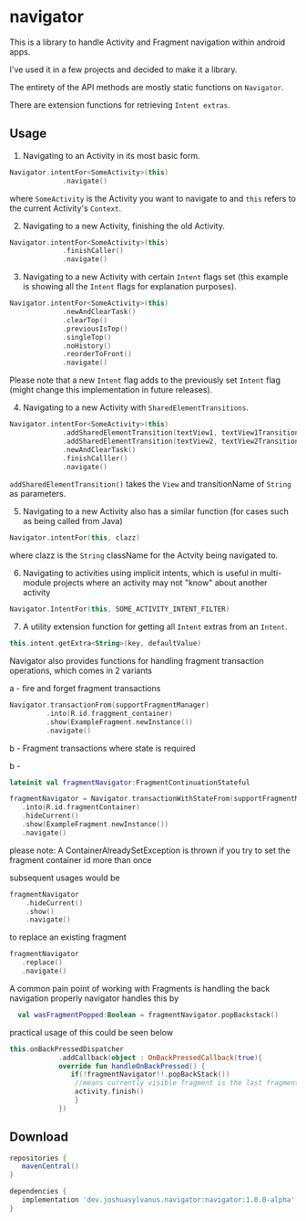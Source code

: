 # navigator
This is a library to handle Activity and Fragment navigation within android apps.

I've used it in a few projects and decided to make it a library.

The entirety of the API methods are mostly static functions on `Navigator`.

There are extension functions for retrieving `Intent extras`. 

Usage
-----
1. Navigating to an Activity in its most basic form.
  ```kotlin
  Navigator.intentFor<SomeActivity>(this)
               .navigate()
  ```
  where `SomeActivity` is the Activity you want to navigate to and `this` refers to the current Activity's `Context`.
  
  
  
2. Navigating to a new Activity, finishing the old Activity.
```kotlin
Navigator.intentFor<SomeActivity>(this)
             .finishCaller()
             .navigate()
```


3. Navigating to a new Activity with certain `Intent` flags set (this example is showing all the `Intent` flags for explanation purposes).
```kotlin
Navigator.intentFor<SomeActivity>(this)
             .newAndClearTask()
             .clearTop()
             .previousIsTop()
             .singleTop()
             .noHistory()
             .reorderToFront()
             .navigate()
```             
Please note that a new `Intent` flag adds to the previously set `Intent` flag (might change this implementation in future releases).


4. Navigating to a new Activity with `SharedElementTransitions`.
```kotlin
Navigator.intentFor<SomeActivity>(this)
             .addSharedElementTransition(textView1, textView1TransitionName)
             .addSharedElementTransition(textView2, textView2TransitionName)
             .newAndClearTask()
             .finishCalller()
             .navigate()
 ```
 `addSharedElementTransition()` takes the `View` and transitionName of `String` as parameters.
 
 
 5. Navigating to a new Activity also has a similar function (for cases such as being called from Java)
 ``` kotlin
 Navigator.intentFor(this, clazz)
 ```
 where clazz is the `String` className for the Actvity being navigated to.
 
6. Navigating to activities using implicit intents, which is useful in multi-module projects where an activity may not "know" about another activity
```kotlin
Navigator.IntentFor(this, SOME_ACTIVITY_INTENT_FILTER)
```

7. A utility extension function for getting all `Intent` extras from an `Intent`.
 ``` kotlin
 this.intent.getExtra<String>(key, defaultValue)
 ```
 
Navigator also provides functions for handling fragment transaction operations, which comes in 2 variants

a - fire and forget fragment transactions
```kotlin
Navigator.transactionFrom(supportFragmentManager) 
         .into(R.id.fraggment_container)
         .show(ExampleFragment.newInstance())
         .navigate()
```


b - Fragment transactions where state is required

b - 
```kotlin
lateinit val fragmentNavigator:FragmentContinuationStateful

fragmentNavigator = Navigator.transactionWithStateFrom(supportFragmentManager)
   .into(R.id.fragmentContainer)
   .hideCurrent()
   .show(ExampleFragment.newInstance())
   .navigate()
```
please note:
A ContainerAlreadySetException is thrown if you try to set the fragment container id more than once

subsequent usages would be 
```kotlin
fragmentNavigator
    .hideCurrent()
    .show()
    .navigate()
```

to replace an existing fragment
```kotlin 
fragmentNavigator
   .replace()
   .navigate()
```

A common pain point of working with Fragments is handling the back navigation properly
navigator handles this by
```kotlin
  val wasFragmentPopped:Boolean = fragmentNavigator.popBackstack()
```
 
practical usage of this could be seen below
```kotlin
this.onBackPressedDispatcher
            .addCallback(object : OnBackPressedCallback(true){
            override fun handleOnBackPressed() { 
               if(!fragmentNavigator!!.popBackStack())
                //means currently visible fragment is the last fragment in the activity 
                activity.finish()
                }
            })
 ```           
            
            

Download
--------

```groovy
repositories {
   mavenCentral()
}

dependencies {
   implementation 'dev.joshuasylvanus.navigator:navigator:1.0.0-alpha'
}
```
